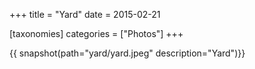 +++
title = "Yard"
date = 2015-02-21

[taxonomies]
categories = ["Photos"]
+++

{{ snapshot(path="yard/yard.jpeg" description="Yard")}}
